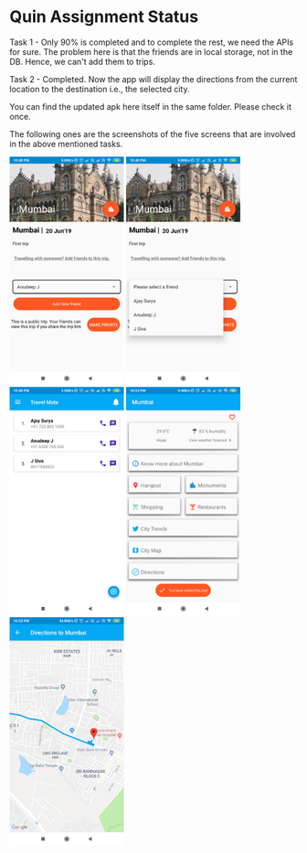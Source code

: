 # Quin Assignment Status

Task 1 - Only 90% is completed and to complete the rest, we need the APIs for sure. The problem here is that the friends are in local storage, not in the DB. Hence, we can't add them to trips.

Task 2 - Completed. Now the app will display the directions from the current location to the destination i.e., the selected city.

You can find the updated apk here itself in the same folder. Please check it once.

The following ones are the screenshots of the five screens that are involved in the above mentioned tasks.

<img src="https://github.com/vardhanv52/Travel-Mate/blob/master/Assignment/Screenshot_2019-06-18-22-48-03-397_io.github.project_travel_mate.png" width="200" height="400" /> <img src="https://github.com/vardhanv52/Travel-Mate/blob/master/Assignment/Screenshot_2019-06-18-22-48-08-188_io.github.project_travel_mate.png" width="200" height="400" /> <img src="https://github.com/vardhanv52/Travel-Mate/blob/master/Assignment/Screenshot_2019-06-18-22-48-14-321_io.github.project_travel_mate.png" width="200" height="400" /> 
<img src="https://github.com/vardhanv52/Travel-Mate/blob/master/Assignment/Screenshot_2019-06-18-22-53-04-403_io.github.project_travel_mate.png" width="200" height="400" /> <img src="https://github.com/vardhanv52/Travel-Mate/blob/master/Assignment/Screenshot_2019-06-18-22-53-24-423_io.github.project_travel_mate.png" width="200" height="400" />
